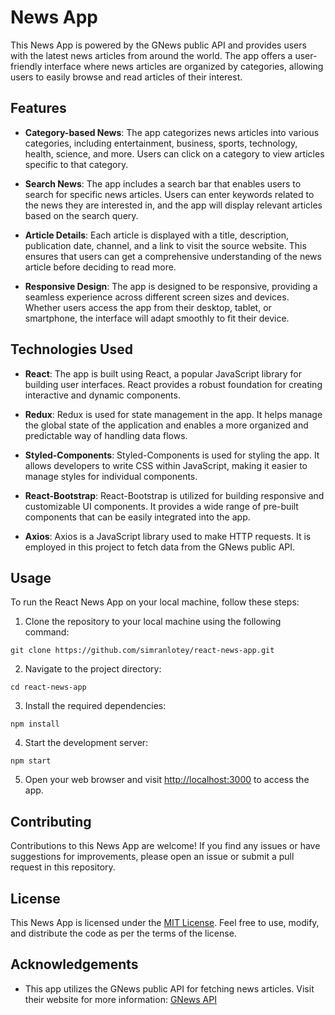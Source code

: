 # News App



This News App is powered by the GNews public API and provides users with the latest news articles from around the world. The app offers a user-friendly interface where news articles are organized by categories, allowing users to easily browse and read articles of their interest. 

## Features

- **Category-based News**: The app categorizes news articles into various categories, including entertainment, business, sports, technology, health, science, and more. Users can click on a category to view articles specific to that category.

- **Search News**: The app includes a search bar that enables users to search for specific news articles. Users can enter keywords related to the news they are interested in, and the app will display relevant articles based on the search query.

- **Article Details**: Each article is displayed with a title, description, publication date, channel, and a link to visit the source website. This ensures that users can get a comprehensive understanding of the news article before deciding to read more.

- **Responsive Design**: The app is designed to be responsive, providing a seamless experience across different screen sizes and devices. Whether users access the app from their desktop, tablet, or smartphone, the interface will adapt smoothly to fit their device.

## Technologies Used

- **React**: The app is built using React, a popular JavaScript library for building user interfaces. React provides a robust foundation for creating interactive and dynamic components.

- **Redux**: Redux is used for state management in the app. It helps manage the global state of the application and enables a more organized and predictable way of handling data flows.

- **Styled-Components**: Styled-Components is used for styling the app. It allows developers to write CSS within JavaScript, making it easier to manage styles for individual components.

- **React-Bootstrap**: React-Bootstrap is utilized for building responsive and customizable UI components. It provides a wide range of pre-built components that can be easily integrated into the app.

- **Axios**: Axios is a JavaScript library used to make HTTP requests. It is employed in this project to fetch data from the GNews public API.

## Usage

To run the React News App on your local machine, follow these steps:

1. Clone the repository to your local machine using the following command:

```
git clone https://github.com/simranlotey/react-news-app.git
```

2. Navigate to the project directory:

```
cd react-news-app
```

3. Install the required dependencies:

```
npm install
```

4. Start the development server:

```
npm start
```

5. Open your web browser and visit [http://localhost:3000](http://localhost:3000) to access the app.

## Contributing

Contributions to this News App are welcome! If you find any issues or have suggestions for improvements, please open an issue or submit a pull request in this repository.

## License

This News App is licensed under the [MIT License](LICENSE). Feel free to use, modify, and distribute the code as per the terms of the license.

## Acknowledgements

- This app utilizes the GNews public API for fetching news articles. Visit their website for more information: [GNews API](https://gnews.io/)
